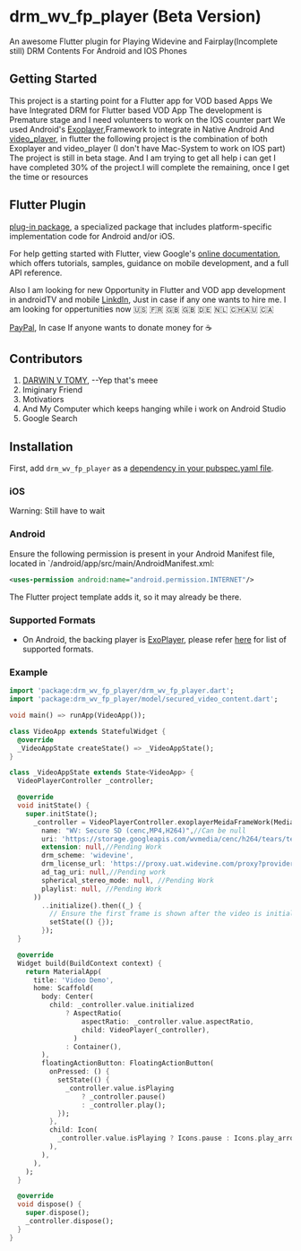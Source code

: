 
# drm_wv_fp_player (Beta Version)

An awesome  Flutter plugin for Playing Widevine and Fairplay(Incomplete still) DRM Contents For Android and IOS Phones

## Getting Started

This project is a starting point for a Flutter app for VOD based Apps
We have Integrated DRM for Flutter based VOD App
The development is Premature stage and I need volunteers to work on the IOS counter part
We used Android's [Exoplayer](https://github.com/google/ExoPlayer),Framework to integrate in Native Android
And [video_player](https://github.com/flutter/plugins/tree/master/packages/video_player), in flutter
the following project is the combination of both Exoplayer and video_player (I don't have Mac-System to work on IOS part)
The project is still in beta stage. And I am trying to get all help i can get
I have completed 30% of the project.I will complete the remaining, once I get the time or resources

## Flutter Plugin
[plug-in package](https://flutter.io/developing-packages/),
a specialized package that includes platform-specific implementation code for
Android and/or iOS.


For help getting started with Flutter, view Google's 
[online documentation](https://flutter.io/docs), which offers tutorials, 
samples, guidance on mobile development, and a full API reference.


Also I am looking for new Opportunity in Flutter and VOD app development in androidTV and mobile
[LinkdIn](https://www.linkedin.com/in/darwin-v-tomy-15177711/), Just in case if any one wants to hire me.
I am looking for oppertunities now :us: :fr: :gb: :uk: :de: 🇳🇱 🇨🇭🇦🇺 🇨🇦

[PayPal](https://paypal.me/darwinvtomy?locale.x=en_GB), In case If anyone wants to donate money for :coffee:

## Contributors

1. [DARWIN V TOMY](https://github.com/darwinvtomy), --Yep that's meee
2. Imiginary Friend
3. Motivatiors 
4. And My Computer which keeps hanging while i work on Android Studio
5. Google Search 
## Installation

First, add `drm_wv_fp_player` as a [dependency in your pubspec.yaml file](https://flutter.io/using-packages/).

### iOS

Warning: Still have to wait


### Android

Ensure the following permission is present in your Android Manifest file, located in `<project root>/android/app/src/main/AndroidManifest.xml:

```xml
<uses-permission android:name="android.permission.INTERNET"/>
```

The Flutter project template adds it, so it may already be there.


### Supported Formats

- On Android, the backing player is [ExoPlayer](https://google.github.io/ExoPlayer/),
  please refer [here](https://google.github.io/ExoPlayer/supported-formats.html) for list of supported formats.


### Example

```dart
import 'package:drm_wv_fp_player/drm_wv_fp_player.dart';
import 'package:drm_wv_fp_player/model/secured_video_content.dart';

void main() => runApp(VideoApp());

class VideoApp extends StatefulWidget {
  @override
  _VideoAppState createState() => _VideoAppState();
}

class _VideoAppState extends State<VideoApp> {
  VideoPlayerController _controller;

  @override
  void initState() {
    super.initState();
      _controller = VideoPlayerController.exoplayerMeidaFrameWork(MediaContent(
        name: "WV: Secure SD (cenc,MP4,H264)",//Can be null
        uri: 'https://storage.googleapis.com/wvmedia/cenc/h264/tears/tears_sd.mpd',//Google Test Content
        extension: null,//Pending Work
        drm_scheme: 'widevine',
        drm_license_url: 'https://proxy.uat.widevine.com/proxy?provider=widevine_test', //Google Test License
        ad_tag_uri: null,//Pending work
        spherical_stereo_mode: null, //Pending Work
        playlist: null, //Pending Work
      ))
        ..initialize().then((_) {
          // Ensure the first frame is shown after the video is initialized, even before the play button has been pressed.
          setState(() {});
        });
  }

  @override
  Widget build(BuildContext context) {
    return MaterialApp(
      title: 'Video Demo',
      home: Scaffold(
        body: Center(
          child: _controller.value.initialized
              ? AspectRatio(
                  aspectRatio: _controller.value.aspectRatio,
                  child: VideoPlayer(_controller),
                )
              : Container(),
        ),
        floatingActionButton: FloatingActionButton(
          onPressed: () {
            setState(() {
              _controller.value.isPlaying
                  ? _controller.pause()
                  : _controller.play();
            });
          },
          child: Icon(
            _controller.value.isPlaying ? Icons.pause : Icons.play_arrow,
          ),
        ),
      ),
    );
  }

  @override
  void dispose() {
    super.dispose();
    _controller.dispose();
  }
}
```

